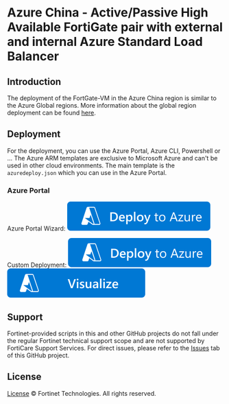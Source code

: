 # Azure China - Active/Passive High Available FortiGate pair with external and internal Azure Standard Load Balancer

## Introduction

The deployment of the FortGate-VM in the Azure China region is similar to the Azure Global regions. More information about the global region deployment can be found [here](/../../blob/main/FortiGate/Active-Passive-ELB-ILB/README.md).

## Deployment

For the deployment, you can use the Azure Portal, Azure CLI, Powershell or ... The Azure ARM templates are exclusive to Microsoft Azure and can't be used in other cloud environments. The main template is the `azuredeploy.json` which you can use in the Azure Portal.

### Azure Portal

Azure Portal Wizard:
[![Azure Portal Wizard](https://raw.githubusercontent.com/Azure/azure-quickstart-templates/master/1-CONTRIBUTION-GUIDE/images/deploytoazure.svg?sanitize=true)](https://portal.azure.cn/#create/Microsoft.Template/uri/https%3A%2F%2Fraw.githubusercontent.com%2F40net-cloud%2Ffortinet-azure-solutions%2Fmain%2FFortiGate%2FAzureChina%2FActive-Passive-ELB-ILB%2Fazuredeploy.json/createUIDefinitionUri/https%3A%2F%2Fraw.githubusercontent.com%2F40net-cloud%2Ffortinet-azure-solutions%2Fmain%2FFortiGate%2FAzureChina%2FActive-Passive-ELB-ILB%2FcreateUiDefinition.json)

Custom Deployment:
[![Deploy To Azure](https://raw.githubusercontent.com/Azure/azure-quickstart-templates/master/1-CONTRIBUTION-GUIDE/images/deploytoazure.svg?sanitize=true)](https://portal.azure.cn/#create/Microsoft.Template/uri/https%3A%2F%2Fraw.githubusercontent.com%2F40net-cloud%2Ffortinet-azure-solutions%2Fmain%2FFortiGate%2FAzureChina%2FActive-Passive-ELB-ILB%2Fazuredeploy.json)
[![Visualize](https://raw.githubusercontent.com/Azure/azure-quickstart-templates/master/1-CONTRIBUTION-GUIDE/images/visualizebutton.svg?sanitize=true)](http://armviz.io/#/?load=https%3A%2F%2Fraw.githubusercontent.com%2F40net-cloud%2Ffortinet-azure-solutions$2Fmain%2FFortiGate%2FAzureChina%2FActive-Passive-ELB-ILB%2Fazuredeploy.json)

## Support

Fortinet-provided scripts in this and other GitHub projects do not fall under the regular Fortinet technical support scope and are not supported by FortiCare Support Services.
For direct issues, please refer to the [Issues](https://github.com/40net-cloud/fortinet-azure-solutions/issues) tab of this GitHub project.

## License

[License](/../../blob/main/LICENSE) © Fortinet Technologies. All rights reserved.

